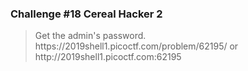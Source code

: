 <h3>Challenge #18 Cereal Hacker 2</h3>
<blockquote>Get the admin's password. https://2019shell1.picoctf.com/problem/62195/ or http://2019shell1.picoctf.com:62195</blockquote>